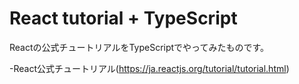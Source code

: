 # React tutorial + TypeScript

Reactの公式チュートリアルをTypeScriptでやってみたものです。

-React公式チュートリアル(https://ja.reactjs.org/tutorial/tutorial.html)